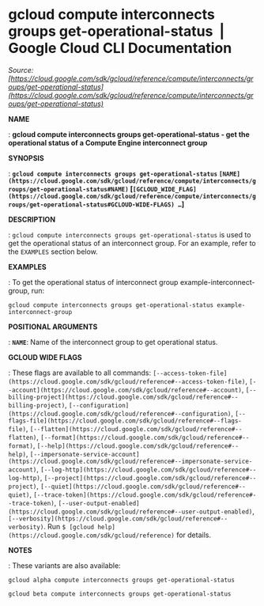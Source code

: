 # gcloud compute interconnects groups get-operational-status  |  Google Cloud CLI Documentation

*Source: [https://cloud.google.com/sdk/gcloud/reference/compute/interconnects/groups/get-operational-status](https://cloud.google.com/sdk/gcloud/reference/compute/interconnects/groups/get-operational-status)*

**NAME**

: **gcloud compute interconnects groups get-operational-status - get the operational status of a Compute Engine interconnect group**

**SYNOPSIS**

: **`gcloud compute interconnects groups get-operational-status` `[NAME](https://cloud.google.com/sdk/gcloud/reference/compute/interconnects/groups/get-operational-status#NAME)` [`[GCLOUD_WIDE_FLAG](https://cloud.google.com/sdk/gcloud/reference/compute/interconnects/groups/get-operational-status#GCLOUD-WIDE-FLAGS) …`]**

**DESCRIPTION**

: `gcloud compute interconnects groups get-operational-status` is used
to get the operational status of an interconnect group.
For an example, refer to the `EXAMPLES` section below.

**EXAMPLES**

: To get the operational status of interconnect group example-interconnect-group,
run:

```
gcloud compute interconnects groups get-operational-status example-interconnect-group
```

**POSITIONAL ARGUMENTS**

: **`NAME`**:
Name of the interconnect group to get operational status.

**GCLOUD WIDE FLAGS**

: These flags are available to all commands: `[--access-token-file](https://cloud.google.com/sdk/gcloud/reference#--access-token-file)`,
`[--account](https://cloud.google.com/sdk/gcloud/reference#--account)`, `[--billing-project](https://cloud.google.com/sdk/gcloud/reference#--billing-project)`,
`[--configuration](https://cloud.google.com/sdk/gcloud/reference#--configuration)`,
`[--flags-file](https://cloud.google.com/sdk/gcloud/reference#--flags-file)`,
`[--flatten](https://cloud.google.com/sdk/gcloud/reference#--flatten)`, `[--format](https://cloud.google.com/sdk/gcloud/reference#--format)`, `[--help](https://cloud.google.com/sdk/gcloud/reference#--help)`, `[--impersonate-service-account](https://cloud.google.com/sdk/gcloud/reference#--impersonate-service-account)`,
`[--log-http](https://cloud.google.com/sdk/gcloud/reference#--log-http)`,
`[--project](https://cloud.google.com/sdk/gcloud/reference#--project)`, `[--quiet](https://cloud.google.com/sdk/gcloud/reference#--quiet)`, `[--trace-token](https://cloud.google.com/sdk/gcloud/reference#--trace-token)`, `[--user-output-enabled](https://cloud.google.com/sdk/gcloud/reference#--user-output-enabled)`,
`[--verbosity](https://cloud.google.com/sdk/gcloud/reference#--verbosity)`.
Run `$ [gcloud help](https://cloud.google.com/sdk/gcloud/reference)` for details.

**NOTES**

: These variants are also available:

```
gcloud alpha compute interconnects groups get-operational-status
```

```
gcloud beta compute interconnects groups get-operational-status
```